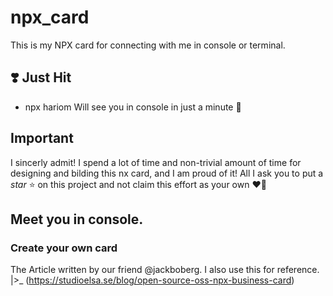 # npx_card
This is my  NPX card for connecting with me in console or terminal.

## :heavy_heart_exclamation: Just Hit
  - npx hariom
 Will see you in console in just a minute :eyes:

## Important
 I sincerly admit! I spend a lot of time and non-trivial amount of time for designing and bilding this nx card, and I am proud of it! All I ask you to put a *star* :star: on this project and not claim this effort as your own :heart_on_fire:

## Meet you in console.

### Create your own card
The Article written by our friend @jackboberg. I also use this for reference.
 |>_  (https://studioelsa.se/blog/open-source-oss-npx-business-card)